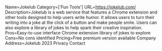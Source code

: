 Name=Jokelub
Category=['Fun Tools']
URL=https://jokelub.com/
Description=Jokelub is a web service that features a Chrome extension and other tools designed to help users write humor. It allows users to turn their writing into a joke at the click of a button and make people smile. Users can also explore a library of jokes to help spark their creative inspiration.
Pros=Easy-to-use interface Chrome extension library of jokes to explore
Cons=No cons identified
Pricing=Free premium version available
Company Address=Jokelub 2023 Privacy Contact
